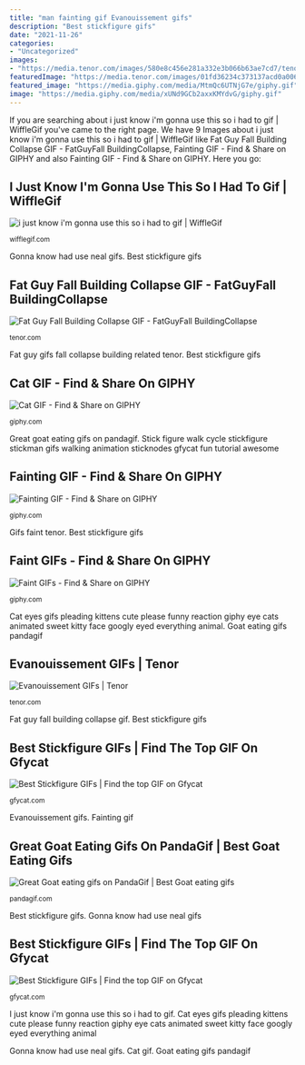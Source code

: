 ```yaml
---
title: "man fainting gif Evanouissement gifs"
description: "Best stickfigure gifs"
date: "2021-11-26"
categories:
- "Uncategorized"
images:
- "https://media.tenor.com/images/580e8c456e281a332e3b066b63ae7cd7/tenor.gif"
featuredImage: "https://media.tenor.com/images/01fd36234c373137acd0a006a8beacb6/tenor.gif"
featured_image: "https://media.giphy.com/media/MtmQc6UTNjG7e/giphy.gif"
image: "https://media.giphy.com/media/xUNd9GCb2axxKMYdvG/giphy.gif"
---
```


If you are searching about i just know i&#039;m gonna use this so i had to gif | WiffleGif you've came to the right page. We have 9 Images about i just know i&#039;m gonna use this so i had to gif | WiffleGif like Fat Guy Fall Building Collapse GIF - FatGuyFall BuildingCollapse, Fainting GIF - Find &amp; Share on GIPHY and also Fainting GIF - Find &amp; Share on GIPHY. Here you go:

## I Just Know I&#039;m Gonna Use This So I Had To Gif | WiffleGif

![i just know i&#039;m gonna use this so i had to gif | WiffleGif](http://66.media.tumblr.com/d03762dfd72fdab75a9c9185f50507e4/tumblr_offozwRpXV1qhwckoo1_500.gif "Fat guy fall building collapse gif")

<small>wifflegif.com</small>

Gonna know had use neal gifs. Best stickfigure gifs

## Fat Guy Fall Building Collapse GIF - FatGuyFall BuildingCollapse

![Fat Guy Fall Building Collapse GIF - FatGuyFall BuildingCollapse](https://media.tenor.com/images/01fd36234c373137acd0a006a8beacb6/tenor.gif "Fat guy gifs fall collapse building related tenor")

<small>tenor.com</small>

Fat guy gifs fall collapse building related tenor. Best stickfigure gifs

## Cat GIF - Find &amp; Share On GIPHY

![Cat GIF - Find &amp; Share on GIPHY](https://media.giphy.com/media/MtmQc6UTNjG7e/giphy.gif "Gifs faint tenor")

<small>giphy.com</small>

Great goat eating gifs on pandagif. Stick figure walk cycle stickfigure stickman gifs walking animation sticknodes gfycat fun tutorial awesome

## Fainting GIF - Find &amp; Share On GIPHY

![Fainting GIF - Find &amp; Share on GIPHY](https://media.giphy.com/media/10Jho0CCxDZLyw/giphy.gif "Fainting gif")

<small>giphy.com</small>

Gifs faint tenor. Best stickfigure gifs

## Faint GIFs - Find &amp; Share On GIPHY

![Faint GIFs - Find &amp; Share on GIPHY](https://media.giphy.com/media/xUNd9GCb2axxKMYdvG/giphy.gif "Stick figure walk cycle stickfigure stickman gifs walking animation sticknodes gfycat fun tutorial awesome")

<small>giphy.com</small>

Cat eyes gifs pleading kittens cute please funny reaction giphy eye cats animated sweet kitty face googly eyed everything animal. Goat eating gifs pandagif

## Evanouissement GIFs | Tenor

![Evanouissement GIFs | Tenor](https://media.tenor.com/images/580e8c456e281a332e3b066b63ae7cd7/tenor.gif "Goat eating gifs pandagif")

<small>tenor.com</small>

Fat guy fall building collapse gif. Best stickfigure gifs

## Best Stickfigure GIFs | Find The Top GIF On Gfycat

![Best Stickfigure GIFs | Find the top GIF on Gfycat](https://thumbs.gfycat.com/ShorttermFondGossamerwingedbutterfly-size_restricted.gif "Best stickfigure gifs")

<small>gfycat.com</small>

Evanouissement gifs. Fainting gif

## Great Goat Eating Gifs On PandaGif | Best Goat Eating Gifs

![Great Goat eating gifs on PandaGif | Best Goat eating gifs](https://pandagif.com/gifs/EZ0w1xj7mU.gif "Great goat eating gifs on pandagif")

<small>pandagif.com</small>

Best stickfigure gifs. Gonna know had use neal gifs

## Best Stickfigure GIFs | Find The Top GIF On Gfycat

![Best Stickfigure GIFs | Find the top GIF on Gfycat](https://thumbs.gfycat.com/PotableLegitimateIndianabat-size_restricted.gif "Cat eyes gifs pleading kittens cute please funny reaction giphy eye cats animated sweet kitty face googly eyed everything animal")

<small>gfycat.com</small>

I just know i&#039;m gonna use this so i had to gif. Cat eyes gifs pleading kittens cute please funny reaction giphy eye cats animated sweet kitty face googly eyed everything animal

Gonna know had use neal gifs. Cat gif. Goat eating gifs pandagif
